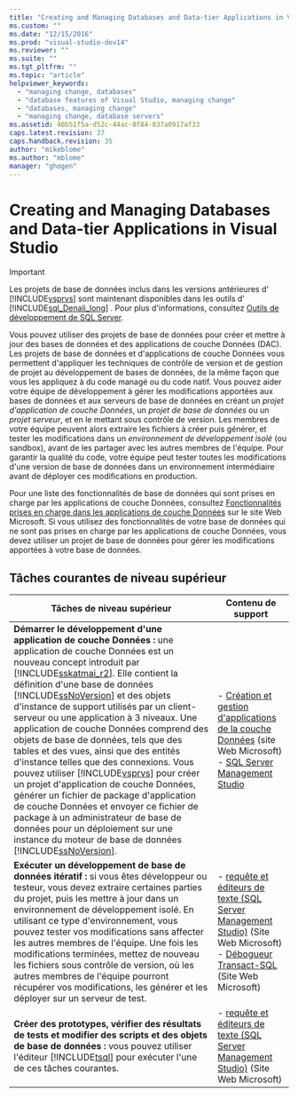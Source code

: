 ```yaml
---
title: "Creating and Managing Databases and Data-tier Applications in Visual Studio | Microsoft Docs"
ms.custom: ""
ms.date: "12/15/2016"
ms.prod: "visual-studio-dev14"
ms.reviewer: ""
ms.suite: ""
ms.tgt_pltfrm: ""
ms.topic: "article"
helpviewer_keywords: 
  - "managing change, databases"
  - "database features of Visual Studio, managing change"
  - "databases, managing change"
  - "managing change, database servers"
ms.assetid: 40b51f5a-d52c-44ac-8f84-037a0917af33
caps.latest.revision: 37
caps.handback.revision: 35
author: "mikeblome"
ms.author: "mblome"
manager: "ghogen"
---
```

# Creating and Managing Databases and Data-tier Applications in Visual Studio
> [!IMPORTANT]
>  Les projets de base de données inclus dans les versions antérieures d' [!INCLUDE[vsprvs](../code-quality/includes/vsprvs_md.md)] sont maintenant disponibles dans les outils d' [!INCLUDE[sql_Denali_long](../data-tools/includes/sql_denali_long_md.md)] .  Pour plus d'informations, consultez [Outils de développement de SQL Server](http://go.microsoft.com/fwlink/?LinkId=228126).  
  
 Vous pouvez utiliser des projets de base de données pour créer et mettre à jour des bases de données et des applications de couche Données \(DAC\).  Les projets de base de données et d'applications de couche Données vous permettent d'appliquer les techniques de contrôle de version et de gestion de projet au développement de bases de données, de la même façon que vous les appliquez à du code managé ou du code natif.  Vous pouvez aider votre équipe de développement à gérer les modifications apportées aux bases de données et aux serveurs de base de données en créant un *projet d'application de couche Données*, un *projet de base de données* ou un *projet serveur*, et en le mettant sous contrôle de version.  Les membres de votre équipe peuvent alors extraire les fichiers à créer puis générer, et tester les modifications dans un *environnement de développement isolé* \(ou sandbox\), avant de les partager avec les autres membres de l'équipe.  Pour garantir la qualité du code, votre équipe peut tester toutes les modifications d'une version de base de données dans un environnement intermédiaire avant de déployer ces modifications en production.  
  
 Pour une liste des fonctionnalités de base de données qui sont prises en charge par les applications de couche Données, consultez [Fonctionnalités prises en charge dans les applications de couche Données](http://go.microsoft.com/fwlink/?LinkId=164239) sur le site Web Microsoft.  Si vous utilisez des fonctionnalités de votre base de données qui ne sont pas prises en charge par les applications de couche Données, vous devez utiliser un projet de base de données pour gérer les modifications apportées à votre base de données.  
  
## Tâches courantes de niveau supérieur  
  
|Tâches de niveau supérieur|Contenu de support|  
|--------------------------------|------------------------|  
|**Démarrer le développement d'une application de couche Données :** une application de couche Données est un nouveau concept introduit par [!INCLUDE[sskatmai_r2](../data-tools/includes/sskatmai_r2_md.md)]. Elle contient la définition d'une base de données [!INCLUDE[ssNoVersion](../data-tools/includes/ssnoversion_md.md)] et des objets d'instance de support utilisés par un client\-serveur ou une application à 3 niveaux.  Une application de couche Données comprend des objets de base de données, tels que des tables et des vues, ainsi que des entités d'instance telles que des connexions.  Vous pouvez utiliser [!INCLUDE[vsprvs](../code-quality/includes/vsprvs_md.md)] pour créer un projet d'application de couche Données, générer un fichier de package d'application de couche Données et envoyer ce fichier de package à un administrateur de base de données pour un déploiement sur une instance du moteur de base de données [!INCLUDE[ssNoVersion](../data-tools/includes/ssnoversion_md.md)].|-   [Création et gestion d'applications de la couche Données](http://go.microsoft.com/fwlink/?LinkId=160741) \(site Web Microsoft\)<br />-   [SQL Server Management Studio](http://go.microsoft.com/fwlink/?LinkId=227328)|  
|**Exécuter un développement de base de données itératif :** si vous êtes développeur ou testeur, vous devez extraire certaines parties du projet, puis les mettre à jour dans un environnement de développement isolé.  En utilisant ce type d'environnement, vous pouvez tester vos modifications sans affecter les autres membres de l'équipe.  Une fois les modifications terminées, mettez de nouveau les fichiers sous contrôle de version, où les autres membres de l'équipe pourront récupérer vos modifications, les générer et les déployer sur un serveur de test.|-   [requête et éditeurs de texte \(SQL Server Management Studio\)](http://go.microsoft.com/fwlink/?LinkId=227327) \(Site Web Microsoft\)<br />-   [Débogueur Transact\-SQL](http://go.microsoft.com/fwlink/?LinkId=227324) \(Site Web Microsoft\)|  
|**Créer des prototypes, vérifier des résultats de tests et modifier des scripts et des objets de base de données :** vous pouvez utiliser l'éditeur [!INCLUDE[tsql](../data-tools/includes/tsql_md.md)] pour exécuter l'une de ces tâches courantes.|-   [requête et éditeurs de texte \(SQL Server Management Studio\)](http://go.microsoft.com/fwlink/?LinkId=227327) \(Site Web Microsoft\)|